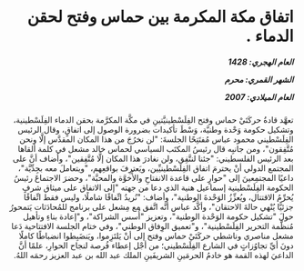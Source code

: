 <h1 dir="rtl">اتفاق مكة المكرمة بين حماس وفتح لحقن الدماء .</h1>

<h5 dir="rtl">العام الهجري:  1428

الشهر القمري: محرم

العام الميلادي: 2007</h5>

<p dir="rtl">تعهَّد قادةُ حركَتَيْ حماس وفتح الفِلَسْطينيَّتينِ في مكَّة المكرَّمة بحقن الدماء الفِلَسْطينية، وتشكيل حكومة وَحْدة وطنيَّة، وَسْطَ تأكيدات بضرورة الوصول إلى اتفاقٍ، وقال الرئيس الفِلَسْطيني محمود عباس مُفتَتِحًا الجلسةَ: "لن نخرُجَ من هذا المكان المقدَّس إلَّا ونحن مُتَّفِقون"، ومن جانبِه قال رئيسُ المكتَب السياسي لحماس خالد مشعل في كلمة ألقاها بعد الرئيس الفلسطيني: "جئنا لنتَّفِق، ولن نغادرَ هذا المكان إلَّا مُتَّفِقين"، وأضاف أنَّ على المجتمع الدولي أنْ يحترمَ اتفاق الفِلَسْطينيِّين، ويَعترِفَ بواقعِهم، "ويتعاملَ معه بجِدِّيَّة"، داعيًا المجتمِعينَ إلى "حوارٍ على قاعدة الانفتاحِ والأُخوَّة والمحبَّة"، وحضرَ الاجتماعَ رئيسُ الحكومة الفِلَسْطينية إسماعيل هنية الذي دعا من جهته "إلى الاتفاق على ميثاق شرفٍ يُحرِّمُ الاقتتال، ويُعزِّزُ الوَحْدةَ الوطنية"، وأضاف: "نُريدُ اتِّفاقًا شاملًا، وليس فقط اتِّفاقًا جزئيًّا يُنْهي حالةَ الاحتقان"، وأكَّد عباس أنَّه اتَّفق مع مِشعل على برنامج للمُحادَثات يَتمحورُ حولَ "تشكيل حكومة الوَحْدة الوطنية"، وتعزيز "أُسس الشراكة"، و"إعادة بناءِ وتأهيل مُنظَّمة التحرير الفِلَسْطينية"، و"تعميق الوِفاق الوطني"، وفي ختام الجلسة الافتتاحية دَعا مشعل مناصري وناشطي حركَتَيْ حماس وفتح إلى أنْ يَلتَزِموا، ويَنضَبِطوا انضباطًا كاملًا دونَ أيِّ تجاوُزاتٍ في الشارع الفِلَسْطيني؛ من أجْل إعطاء فُرصة لنجاح الحوارِ، علمًا أنَّ الداعيَ لهذه القمة هو خادمُ الحرمَينِ الشريفَينِ الملك عبد الله بن عبد العزيز رحمَه اللهُ.</p></br>
